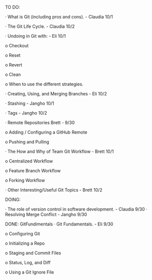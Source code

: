 TO DO:

· What is Git (including pros and cons). - Claudia 10/1

· The Git Life Cycle. - Claudia 10/2

· Undoing in Git with: - Eli 10/1

o Checkout

o Reset

o Revert

o Clean

o When to use the different strategies.

· Creating, Using, and Merging Branches - Eli 10/2

· Stashing - Jangho 10/1

· Tags - Jangho 10/2

· Remote Repositories  Brett - 9/30

o Adding / Configuring a GitHub Remote

o Pushing and Pulling

· The How and Why of Team Git Workflow  - Brett 10/1

o Centralized Workflow

o Feature Branch Workflow

o Forking Workflow

· Other Interesting/Useful Git Topics - Brett 10/2



DOING:

· The role of version control in software development.  - Claudia 9/30
· Resolving Merge Conflict - Jangho 9/30



DONE:
GitFundimentals
· Git Fundamentals.  - Eli 9/30

o Configuring Git

o Initializing a Repo

o Staging and Commit Files

o Status, Log, and Diff

o Using a Git Ignore File